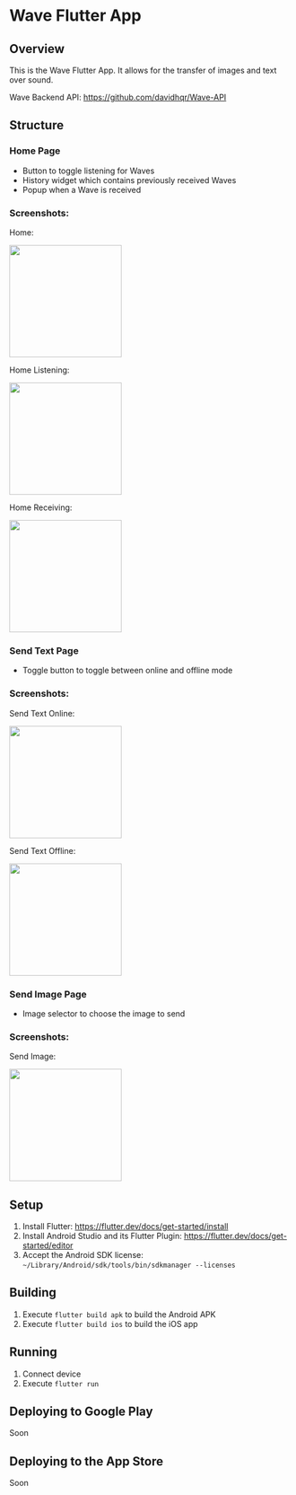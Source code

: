 # Wave Flutter App

## Overview

This is the Wave Flutter App. It allows for the transfer of images and text over sound.

Wave Backend API: https://github.com/davidhqr/Wave-API

## Structure

### Home Page
- Button to toggle listening for Waves
- History widget which contains previously received Waves
- Popup when a Wave is received

### Screenshots:
Home:

<img src="https://github.com/davidhqr/Wave-App/blob/master/screenshots/wave_home.jpg" width="200">

Home Listening:

<img src="https://github.com/davidhqr/Wave-App/blob/master/screenshots/wave_home_listen.jpg" width="200">

Home Receiving:

<img src="https://github.com/davidhqr/Wave-App/blob/master/screenshots/wave_home_receive.jpg" width="200">

### Send Text Page
- Toggle button to toggle between online and offline mode

### Screenshots:
Send Text Online:

<img src="https://github.com/davidhqr/Wave-App/blob/master/screenshots/wave_send_text_online.jpg" width="200">

Send Text Offline:

<img src="https://github.com/davidhqr/Wave-App/blob/master/screenshots/wave_send_text_offline.jpg" width="200">

### Send Image Page
- Image selector to choose the image to send

### Screenshots:
Send Image:

<img src="https://github.com/davidhqr/Wave-App/blob/master/screenshots/wave_send_image.jpg" width="200">

## Setup
1. Install Flutter: https://flutter.dev/docs/get-started/install
2. Install Android Studio and its Flutter Plugin: https://flutter.dev/docs/get-started/editor
3. Accept the Android SDK license: `~/Library/Android/sdk/tools/bin/sdkmanager --licenses`

## Building
1. Execute `flutter build apk` to build the Android APK
2. Execute `flutter build ios` to build the iOS app

## Running
1. Connect device
2. Execute `flutter run`

## Deploying to Google Play
Soon

## Deploying to the App Store
Soon
